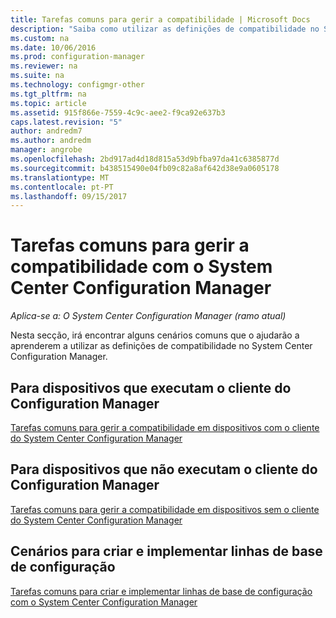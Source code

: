 ```yaml
---
title: Tarefas comuns para gerir a compatibilidade | Microsoft Docs
description: "Saiba como utilizar as definições de compatibilidade no System Center Configuration Manager."
ms.custom: na
ms.date: 10/06/2016
ms.prod: configuration-manager
ms.reviewer: na
ms.suite: na
ms.technology: configmgr-other
ms.tgt_pltfrm: na
ms.topic: article
ms.assetid: 915f866e-7559-4c9c-aee2-f9ca92e637b3
caps.latest.revision: "5"
author: andredm7
ms.author: andredm
manager: angrobe
ms.openlocfilehash: 2bd917ad4d18d815a53d9bfba97da41c6385877d
ms.sourcegitcommit: b438515490e04fb09c82a8af642d38e9a0605178
ms.translationtype: MT
ms.contentlocale: pt-PT
ms.lasthandoff: 09/15/2017
---
```

# <a name="common-tasks-for-managing-compliance-with-system-center-configuration-manager"></a>Tarefas comuns para gerir a compatibilidade com o System Center Configuration Manager

*Aplica-se a: O System Center Configuration Manager (ramo atual)*

Nesta secção, irá encontrar alguns cenários comuns que o ajudarão a aprenderem a utilizar as definições de compatibilidade no System Center Configuration Manager.  

## <a name="for-devices-that-run-the-configuration-manager-client"></a>Para dispositivos que executam o cliente do Configuration Manager  
 [Tarefas comuns para gerir a compatibilidade em dispositivos com o cliente do System Center Configuration Manager](../../compliance/plan-design/common-tasks-for-managing-compliance-on-devices-with-the-client.md)  

## <a name="for-devices-that-do-not-run-the-configuration-manager-client"></a>Para dispositivos que não executam o cliente do Configuration Manager  
 [Tarefas comuns para gerir a compatibilidade em dispositivos sem o cliente do System Center Configuration Manager](../../compliance/plan-design/common-tasks-for-managing-compliance-on-devices-not-running-the-client.md)  

## <a name="scenarios-for-creating-and-deploying-configuration-baselines"></a>Cenários para criar e implementar linhas de base de configuração  
 [Tarefas comuns para criar e implementar linhas de base de configuração com o System Center Configuration Manager](../../compliance/plan-design/common-tasks-for-creating-and-deploying-configuration-baselines.md)  
